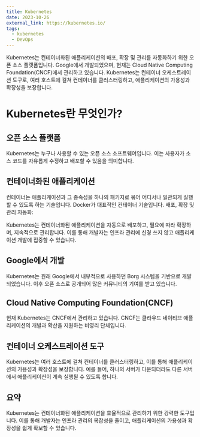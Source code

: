 ```yaml
---
title: Kubernetes
date: 2023-10-26
external_link: https://kubernetes.io/
tags:
  - kubernetes
  - DevOps
---
```



Kubernetes는 컨테이너화된 애플리케이션의 배포, 확장 및 관리를 자동화하기 위한 오픈 소스 플랫폼입니다.
Google에서 개발되었으며, 현재는 Cloud Native Computing Foundation(CNCF)에서 관리하고 있습니다.
Kubernetes는 컨테이너 오케스트레이션 도구로, 여러 호스트에 걸쳐 컨테이너를 클러스터링하고,
애플리케이션의 가용성과 확장성을 보장합니다.

# Kubernetes란 무엇인가?

## 오픈 소스 플랫폼

Kubernetes는 누구나 사용할 수 있는 오픈 소스 소프트웨어입니다. 이는 사용자가 소스 코드를 자유롭게 수정하고 배포할 수 있음을 의미합니다.

## 컨테이너화된 애플리케이션

컨테이너는 애플리케이션과 그 종속성을 하나의 패키지로 묶어 어디서나 일관되게 실행할 수 있도록 하는 기술입니다. Docker가 대표적인 컨테이너 기술입니다.
배포, 확장 및 관리 자동화:

Kubernetes는 컨테이너화된 애플리케이션을 자동으로 배포하고, 필요에 따라 확장하며, 지속적으로 관리합니다. 이를 통해 개발자는 인프라 관리에 신경 쓰지 않고 애플리케이션 개발에 집중할 수 있습니다.

## Google에서 개발

Kubernetes는 원래 Google에서 내부적으로 사용하던 Borg 시스템을 기반으로 개발되었습니다. 이후 오픈 소스로 공개되어 많은 커뮤니티의 기여를 받고 있습니다.

## Cloud Native Computing Foundation(CNCF)

현재 Kubernetes는 CNCF에서 관리하고 있습니다. CNCF는 클라우드 네이티브 애플리케이션의 개발과 확산을 지원하는 비영리 단체입니다.

## 컨테이너 오케스트레이션 도구

Kubernetes는 여러 호스트에 걸쳐 컨테이너를 클러스터링하고, 이를 통해 애플리케이션의 가용성과 확장성을 보장합니다. 예를 들어, 하나의 서버가 다운되더라도 다른 서버에서 애플리케이션이 계속 실행될 수 있도록 합니다.

## 요약

Kubernetes는 컨테이너화된 애플리케이션을 효율적으로 관리하기 위한 강력한 도구입니다. 이를 통해 개발자는 인프라 관리의 복잡성을 줄이고, 애플리케이션의 가용성과 확장성을 쉽게 확보할 수 있습니다.

